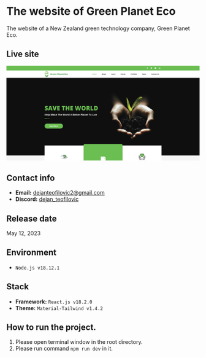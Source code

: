 # The website of Green Planet Eco

The website of a New Zealand green technology company, Green Planet Eco.        

## Live site

[![Live site](readme_images/guide-site.png)](https://greenplaneteco.com)
     
## Contact info    

- **Email:** dejanteofilovic2@gmail.com
- **Discord:** [dejan_teofilovic](https://discord.gg/PztT2r5U)

## Release date

May 12, 2023    

## Environment

- `Node.js v18.12.1`

## Stack    

- **Framework:** `React.js v18.2.0`
- **Theme:** `Material-Tailwind v1.4.2`

## How to run the project.

1. Please open terminal window in the root directory.
2. Please run command `npm run dev` in it.
